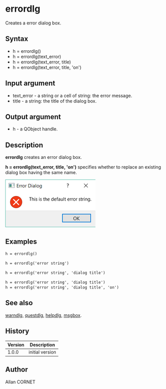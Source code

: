 

# errordlg

Creates a error dialog box.

## Syntax

- h = errordlg()
- h = errordlg(text_error)
- h = errordlg(text_error, title)
- h = errordlg(text_error, title, 'on')

## Input argument

 - text_error - a string or a cell of string: the error message.
 - title - a string: the title of the dialog box.

## Output argument

 - h - a QObject handle.

## Description


  <p><b>errordlg</b> creates an error dialog box.</p>
  <p><b>h = errordlg(text_error, title, 'on')</b> specifies whether to replace an existing dialog box having the same name.</p>
  <p>
    <img src="errordlg_1_E21703F7.png"/>
  </p>


## Examples

```Nelson
h = errordlg()
```
```Nelson
h = errordlg('error string')
```
```Nelson
h = errordlg('error string', 'dialog title')
```
```Nelson
h = errordlg('error string', 'dialog title')
h = errordlg('error string', 'dialog title', 'on')
```

## See also

[warndlg](warndlg.md), [questdlg](questdlg.md), [helpdlg](helpdlg.md), [msgbox](msgbox.md).
## History

|Version|Description|
|------|------|
|1.0.0|initial version|


## Author

Allan CORNET



